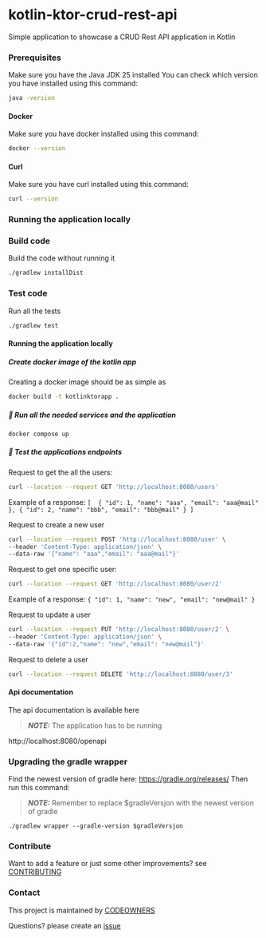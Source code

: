 # kotlin-ktor-crud-rest-api
Simple application to showcase a CRUD Rest API application in Kotlin

### Prerequisites
Make sure you have the Java JDK 25 installed
You can check which version you have installed using this command:
``` bash script
java -version
```

#### Docker
Make sure you have docker installed using this command:
```bash script
docker --version
```

#### Curl
Make sure you have curl installed using this command:
```bash script
curl --version
```

### Running the application locally

### Build code
Build the code without running it
```bash script
./gradlew installDist
```

### Test code
Run all the tests
```bash script
./gradlew test
```

#### Running the application locally

##### Create docker image of the kotlin app
Creating a docker image should be as simple as
``` bash
docker build -t kotlinktorapp .
```

##### 👟 Run all the needed services and the application
```bash script
docker compose up
```

##### 🧪 Test the applications endpoints

Request to get the all the users:
```bash script
curl --location --request GET 'http://localhost:8080/users'
```
Example of a response:
`[ 
    {
    "id": 1,
    "name": "aaa",
    "email": "aaa@mail"
    },
    {
    "id": 2,
    "name": "bbb",
    "email": "bbb@mail"
    }
]`

Request to create a new user
```bash script
curl --location --request POST 'http://localhost:8080/user' \
--header 'Content-Type: application/json' \
--data-raw '{"name": "aaa","email": "aaa@mail"}'
```

Request to get one specific user:
```bash script
curl --location --request GET 'http://localhost:8080/user/2'
```
Example of a response:
`{
"id": 1,
"name": "new",
"email": "new@mail"
}`

Request to update a user
```bash script
curl --location --request PUT 'http://localhost:8080/user/2' \
--header 'Content-Type: application/json' \
--data-raw '{"id":2,"name": "new","email": "new@mail"}'
```

Request to delete a user
```bash script
curl --location --request DELETE 'http://localhost:8080/user/3'
```

#### Api documentation
The api documentation is available here
> **_NOTE:_** The application has to be running

http://localhost:8080/openapi

### Upgrading the gradle wrapper
Find the newest version of gradle here: https://gradle.org/releases/ Then run this command:
> **_NOTE:_** Remember to replace $gradleVersjon with the newest version of gradle
```shell script
./gradlew wrapper --gradle-version $gradleVersjon
```

### Contribute
Want to add a feature or just some other improvements? see [CONTRIBUTING](CONTRIBUTING.md)

### Contact

This project is maintained by [CODEOWNERS](CODEOWNERS)

Questions? please create an
[issue](https://github.com/MikAoJk/kotlin-ktor-crud-rest-api/issues)
